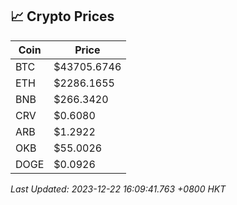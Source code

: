 ## 📈 Crypto Prices

| Coin | Price |
| ---- | ----- |
| BTC | $43705.6746 |
| ETH | $2286.1655 |
| BNB | $266.3420 |
| CRV | $0.6080 |
| ARB | $1.2922 |
| OKB | $55.0026 |
| DOGE | $0.0926 |

_Last Updated: 2023-12-22 16:09:41.763 +0800 HKT_